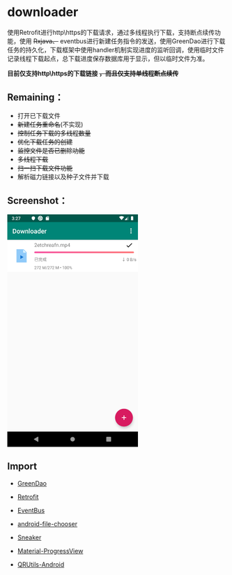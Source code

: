 # downloader

使用Retrofit进行http\https的下载请求，通过多线程执行下载，支持断点续传功能，使用 ~~Rxjava、~~ eventbus进行新建任务指令的发送，使用GreenDao进行下载任务的持久化，下载框架中使用handler机制实现进度的监听回调，使用临时文件记录线程下载起点，总下载进度保存数据库用于显示，但以临时文件为准。

**目前仅支持http\https的下载链接 ~~，而且仅支持单线程断点续传~~**

## Remaining：
* 打开已下载文件
* ~~新建任务重命名~~(不实现)
* ~~控制任务下载的多线程数量~~
* ~~优化下载任务的创建~~
* ~~监控文件是否已删除功能~~
* ~~多线程下载~~
* ~~扫一扫下载文件功能~~
* 解析磁力链接以及种子文件并下载

## Screenshot：
<img src="https://github.com/guriytan/downloader/raw/master/Screenshot.png" width = "300"/>

## Import
* [GreenDao](https://github.com/greenrobot/greenDAO)
* [Retrofit](https://github.com/square/retrofit)
* [EventBus](https://github.com/greenrobot/EventBus)

* [android-file-chooser](https://github.com/hedzr/android-file-chooser)
* [Sneaker](https://github.com/Hamadakram/Sneaker)
* [Material-ProgressView](https://github.com/Moosphan/Material-ProgressView)
* [QRUtils-Android](https://github.com/chtgupta/QRUtils-Android)

